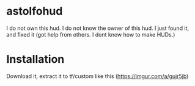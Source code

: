 # astolfohud
I do not own this hud. I do not know the owner of this hud. I just found it, and fixed it (got help from others. I dont know how to make HUDs.)
# Installation
Download it, extract it to tf/custom like this (https://imgur.com/a/gujr5jb)
